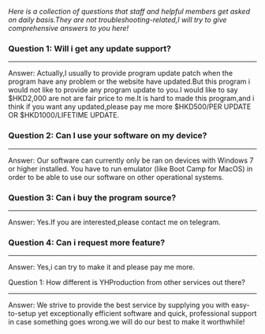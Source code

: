*Here is a collection of questions that staff and helpful members get asked on daily basis.They are not troubleshooting-related,I will try to give comprehensive answers to you here!*

### Question 1: Will i get any update support?

---

Answer: Actually,I usually to provide program update patch when the program have any problem or the website have updated.But this program i would not like to provide any program update to you.I would like to say $HKD2,000 are not are fair price to me.It is hard to made this program,and i think if you want any updated,please pay me more $HKD500/PER UPDATE OR $HKD1000/LIFETIME UPDATE.

### Question 2: Can I use your software on my device?

---

Answer: Our software can currently only be ran on devices with Windows 7 or higher installed. You have to run emulator (like Boot Camp for MacOS) in order to be able to use our software on other operational systems.


### Question 3: Can i buy the program source?

---

Answer: Yes.If you are interested,please contact me on telegram.


### Question 4: Can i request more feature?

---

Answer: Yes,i can try to make it and please pay me more.

Question 1: How different is YHProduction from other services out there?

---

Answer: We strive to provide the best service by supplying you with easy-to-setup yet exceptionally efficient software and quick, professional support in case something goes wrong.we will do our best to make it worthwhile!
